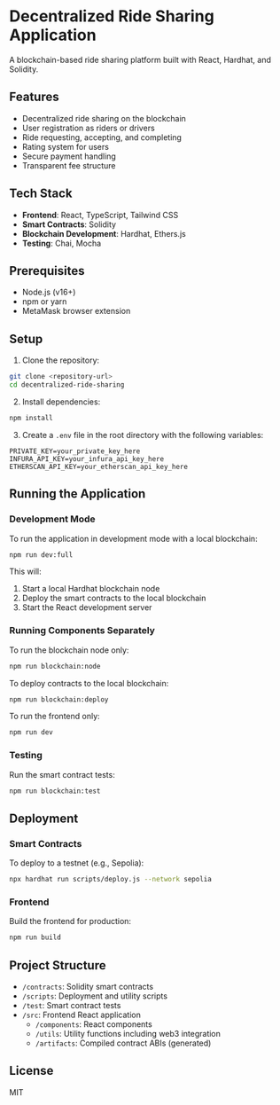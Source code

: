 # Decentralized Ride Sharing Application

A blockchain-based ride sharing platform built with React, Hardhat, and Solidity.

## Features

- Decentralized ride sharing on the blockchain
- User registration as riders or drivers
- Ride requesting, accepting, and completing
- Rating system for users
- Secure payment handling
- Transparent fee structure

## Tech Stack

- **Frontend**: React, TypeScript, Tailwind CSS
- **Smart Contracts**: Solidity
- **Blockchain Development**: Hardhat, Ethers.js
- **Testing**: Chai, Mocha

## Prerequisites

- Node.js (v16+)
- npm or yarn
- MetaMask browser extension

## Setup

1. Clone the repository:

```bash
git clone <repository-url>
cd decentralized-ride-sharing
```

2. Install dependencies:

```bash
npm install
```

3. Create a `.env` file in the root directory with the following variables:

```
PRIVATE_KEY=your_private_key_here
INFURA_API_KEY=your_infura_api_key_here
ETHERSCAN_API_KEY=your_etherscan_api_key_here
```

## Running the Application

### Development Mode

To run the application in development mode with a local blockchain:

```bash
npm run dev:full
```

This will:
1. Start a local Hardhat blockchain node
2. Deploy the smart contracts to the local blockchain
3. Start the React development server

### Running Components Separately

To run the blockchain node only:

```bash
npm run blockchain:node
```

To deploy contracts to the local blockchain:

```bash
npm run blockchain:deploy
```

To run the frontend only:

```bash
npm run dev
```

### Testing

Run the smart contract tests:

```bash
npm run blockchain:test
```

## Deployment

### Smart Contracts

To deploy to a testnet (e.g., Sepolia):

```bash
npx hardhat run scripts/deploy.js --network sepolia
```

### Frontend

Build the frontend for production:

```bash
npm run build
```

## Project Structure

- `/contracts`: Solidity smart contracts
- `/scripts`: Deployment and utility scripts
- `/test`: Smart contract tests
- `/src`: Frontend React application
  - `/components`: React components
  - `/utils`: Utility functions including web3 integration
  - `/artifacts`: Compiled contract ABIs (generated)

## License

MIT
